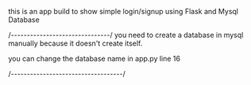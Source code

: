 this is an app build to show simple login/signup using Flask and Mysql Database




/-------------------------------/
you need to create a database in mysql manually because it doesn't create itself.

you can change the database name in app.py line 16 

/-----------------------------------/
